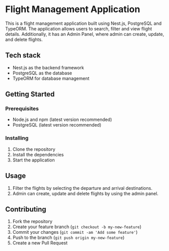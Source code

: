 
# Flight Management Application

This is a flight management application built using Nest.js, PostgreSQL and TypeORM. The application allows users to search, filter and view flight details. Additionally, it has an Admin Panel, where admin can create, update, and delete flights.

## Tech stack
- Nest.js as the backend framework
- PostgreSQL as the database
- TypeORM for database management

## Getting Started

### Prerequisites
- Node.js and npm (latest version recommended)
- PostgreSQL (latest version recommended)

### Installing
1. Clone the repository
2. Install the dependencies
3. Start the application

## Usage

1. Filter the flights by selecting the departure and arrival destinations.
2. Admin can create, update and delete flights by using the admin panel.

## Contributing

1. Fork the repository
2. Create your feature branch (`git checkout -b my-new-feature`)
3. Commit your changes (`git commit -am 'Add some feature'`)
4. Push to the branch (`git push origin my-new-feature`)
5. Create a new Pull Request

